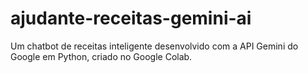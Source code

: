 # ajudante-receitas-gemini-ai
Um chatbot de receitas inteligente desenvolvido com a API Gemini do Google em Python, criado no Google Colab.
